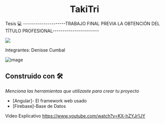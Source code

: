 <h1 align="center">TakiTri </h1>

Tesis 💻
---------------------TRABAJO FINAL PREVIA LA OBTENCIÓN DEL TÍTULO PROFESIONAL-----------------------
  <p align="left">
   <img src="https://img.shields.io/badge/Tesis-EN%20Frontend-green">
   </p>
Integrantes: 
Denisse Cumbal
 
![image](https://user-images.githubusercontent.com/65981417/189234403-182ff235-e36f-4f18-8d8b-7bb8c0854353.png)
## Construido con 🛠️

_Menciona las herramientas que utilizaste para crear tu proyecto_

* [Angular]- El framework web usado
* [Firebase]-Base de Datos 


Video Explicativo
https://www.youtube.com/watch?v=KX-hZYJr1JY
